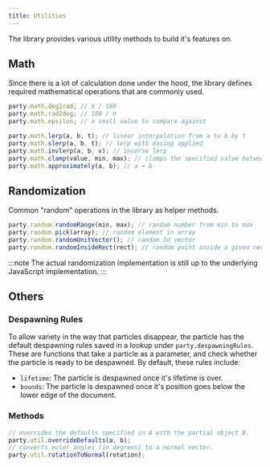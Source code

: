 ```yaml
---
title: Utilities
---
```


The library provides various utility methods to build it's features on.

## Math

Since there is a lot of calculation done under the hood, the library defines required mathematical operations that are commonly used.

```ts
party.math.deg2rad; // π / 180
party.math.rad2deg; // 180 / π
party.math.epsilon; // a small value to compare against

party.math.lerp(a, b, t); // linear interpolation from a to b by t
party.math.slerp(a, b, t); // lerp with easing applied
party.math.invlerp(a, b, v); // inverse lerp
party.math.clamp(value, min, max); // clamps the specified value between min and max
party.math.approximately(a, b); // a ≈ b
```

## Randomization

Common "random" operations in the library as helper methods.

```ts
party.random.randomRange(min, max); // random number from min to max
party.random.pick(array); // random element in array
party.random.randomUnitVector(); // random 3d vector
party.random.randomInsideRect(rect); // random point inside a given rectangle
```

:::note
The actual randomization implementation is still up to the underlying JavaScript implementation.
:::

## Others

### Despawning Rules

To allow variety in the way that particles disappear, the particle has the default despawning rules saved in a lookup under `party.despawningRules`. These are functions that take a particle as a parameter, and check whether the particle is ready to be despawned. By default, these rules include:

-   `lifetime`: The particle is despawned once it's lifetime is over.
-   `bounds`: The particle is despawned once it's position goes below the lower edge of the document.

### Methods

```ts
// overrides the defaults specified in A with the partial object B.
party.util.overrideDefaults(a, b);
// converts euler angles (in degrees) to a normal vector.
party.util.rotationToNormal(rotation);
```
